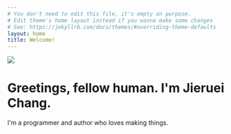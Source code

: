 ```yaml
---
# You don't need to edit this file, it's empty on purpose.
# Edit theme's home layout instead if you wanna make some changes
# See: https://jekyllrb.com/docs/themes/#overriding-theme-defaults
layout: home
title: Welcome!
---
```

![](https://raw.githubusercontent.com/jierueichang/jierueichang.github.io/master/jierueibanner.jpg)
# Greetings, fellow human. I'm Jieruei Chang.
I'm a programmer and author who loves making things.
